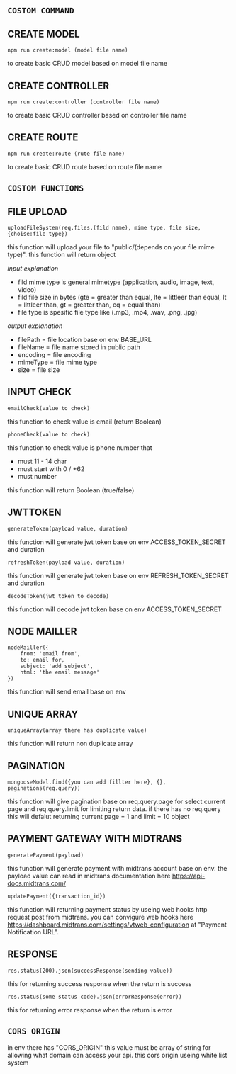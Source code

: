## **`COSTOM COMMAND`**

## **CREATE MODEL**

```
npm run create:model (model file name)
```

to create basic CRUD model based on model file name

## **CREATE CONTROLLER**

```
npm run create:controller (controller file name)
```

to create basic CRUD controller based on controller file name

## **CREATE ROUTE**

```
npm run create:route (rute file name)
```

to create basic CRUD route based on route file name

## **`COSTOM FUNCTIONS`**

## **FILE UPLOAD**

```
uploadFileSystem(req.files.(fild name), mime type, file size, {choise:file type})
```

this function will upload your file to "public/(depends on your file mime type)". this function will return object

_input explanation_

- fild mime type is general mimetype (application, audio, image, text, video)
- fild file size in bytes (gte = greater than equal, lte = littleer than equal, lt = littleer than, gt = greater than, eq = equal than)
- file type is spesific file type like (.mp3, .mp4, .wav, .png, .jpg)

_output explanation_

- filePath = file location base on env BASE_URL
- fileName = file name stored in public path
- encoding = file encoding
- mimeType = file mime type
- size = file size

## **INPUT CHECK**

```
emailCheck(value to check)
```

this function to check value is email (return Boolean)

```
phoneCheck(value to check)
```

this function to check value is phone number that

- must 11 - 14 char
- must start with 0 / +62
- must number

this function will return Boolean (true/false)

## **JWTTOKEN**

```
generateToken(payload value, duration)
```

this function will generate jwt token base on env ACCESS_TOKEN_SECRET and duration

```
refreshToken(payload value, duration)
```

this function will generate jwt token base on env REFRESH_TOKEN_SECRET and duration

```
decodeToken(jwt token to decode)
```

this function will decode jwt token base on env ACCESS_TOKEN_SECRET

## **NODE MAILLER**

```
nodeMailler({
    from: 'email from',
    to: email for,
    subject: 'add subject',
    html: 'the email message'
})
```

this function will send email base on env

## **UNIQUE ARRAY**

```
uniqueArray(array there has duplicate value)
```

this function will return non duplicate array

## **PAGINATION**

```
mongooseModel.find({you can add fillter here}, {}, paginations(req.query))
```

this function will give pagination base on req.query.page for select current page and req.query.limit for limiting return data.
if there has no req.query this will defalut returning current page = 1 and limit = 10 object

## **PAYMENT GATEWAY WITH MIDTRANS**

```
generatePayment(payload)
```

this function will generate payment with midtrans account base on env.
the payload value can read in midtrans documentation here https://api-docs.midtrans.com/

```
updatePayment({transaction_id})
```

this function will returning payment status by useing web hooks http request post from midtrans.
you can convigure web hooks here https://dashboard.midtrans.com/settings/vtweb_configuration at "Payment Notification URL".

## **RESPONSE**

```
res.status(200).json(successResponse(sending value))
```

this for returning success response when the return is success

```
res.status(some status code).json(errorResponse(error))
```

this for returning error response when the return is error

## **`CORS ORIGIN`**

in env there has "CORS_ORIGIN" this value must be array of string for allowing what domain can access your api.
this cors origin useing white list system
